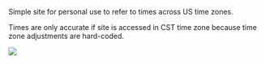 Simple site for personal use to refer to times across US time zones.

Times are only accurate if site is accessed in CST time zone because time zone adjustments are hard-coded.

<img src="https://i.imgur.com/KZiNUYD.png">
